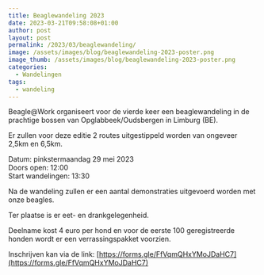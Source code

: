 ```yaml
---
title: Beaglewandeling 2023
date: 2023-03-21T09:58:08+01:00
author: post
layout: post
permalink: /2023/03/beaglewandeling/
image: /assets/images/blog/beaglewandeling-2023-poster.png
image_thumb: /assets/images/blog/beaglewandeling-2023-poster.png
categories:
  - Wandelingen
tags:
  - wandeling
---
```

Beagle@Work organiseert voor de vierde keer een beaglewandeling in de prachtige bossen van Opglabbeek/Oudsbergen in Limburg (BE). 

Er zullen voor deze editie 2 routes uitgestippeld worden van ongeveer 2,5km en 6,5km.

Datum: pinkstermaandag 29 mei 2023<br />
Doors open: 12:00<br />
Start wandelingen: 13:30

Na de wandeling zullen er een aantal demonstraties uitgevoerd worden met onze beagles.

Ter plaatse is er eet- en drankgelegenheid.

Deelname kost 4 euro per hond en voor de eerste 100 geregistreerde honden wordt er een verrassingspakket voorzien.

Inschrijven kan via de link: [https://forms.gle/FfVqmQHxYMoJDaHC7](https://forms.gle/FfVqmQHxYMoJDaHC7)